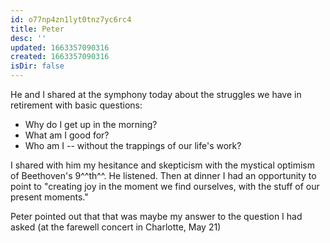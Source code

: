 ```yaml
---
id: o77np4zn1lyt0tnz7yc6rc4
title: Peter
desc: ''
updated: 1663357090316
created: 1663357090316
isDir: false
---
```

He and I shared at the symphony today about the struggles we have in retirement with basic questions:

- Why do I get up in the morning?
- What am I good for?
- Who am I -- without the trappings of our life's work?

I shared with him my hesitance and skepticism with the mystical optimism of Beethoven's 9^^th^^. He listened. Then at dinner I had an opportunity to point to "creating joy in the moment we find ourselves, with the stuff of our present moments." 

Peter pointed out that that was maybe my answer to the question I had asked (at the farewell concert in Charlotte, May 21)
